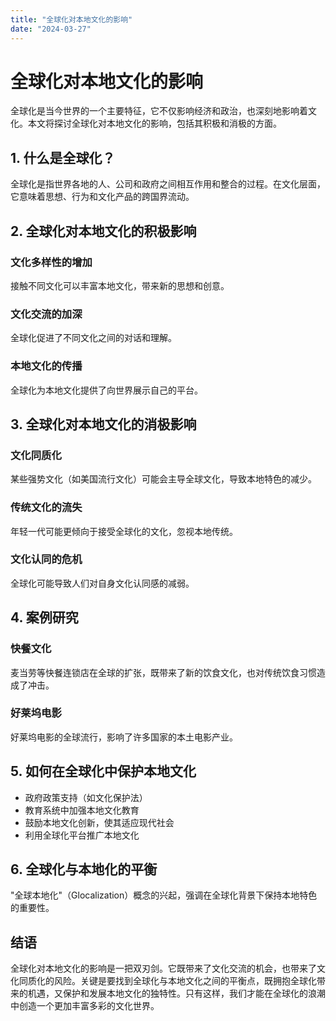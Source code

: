```yaml
---
title: "全球化对本地文化的影响"
date: "2024-03-27"
---
```


# 全球化对本地文化的影响

全球化是当今世界的一个主要特征，它不仅影响经济和政治，也深刻地影响着文化。本文将探讨全球化对本地文化的影响，包括其积极和消极的方面。

## 1. 什么是全球化？

全球化是指世界各地的人、公司和政府之间相互作用和整合的过程。在文化层面，它意味着思想、行为和文化产品的跨国界流动。

## 2. 全球化对本地文化的积极影响

### 文化多样性的增加

接触不同文化可以丰富本地文化，带来新的思想和创意。

### 文化交流的加深

全球化促进了不同文化之间的对话和理解。

### 本地文化的传播

全球化为本地文化提供了向世界展示自己的平台。

## 3. 全球化对本地文化的消极影响

### 文化同质化

某些强势文化（如美国流行文化）可能会主导全球文化，导致本地特色的减少。

### 传统文化的流失

年轻一代可能更倾向于接受全球化的文化，忽视本地传统。

### 文化认同的危机

全球化可能导致人们对自身文化认同感的减弱。

## 4. 案例研究

### 快餐文化

麦当劳等快餐连锁店在全球的扩张，既带来了新的饮食文化，也对传统饮食习惯造成了冲击。

### 好莱坞电影

好莱坞电影的全球流行，影响了许多国家的本土电影产业。

## 5. 如何在全球化中保护本地文化

- 政府政策支持（如文化保护法）
- 教育系统中加强本地文化教育
- 鼓励本地文化创新，使其适应现代社会
- 利用全球化平台推广本地文化

## 6. 全球化与本地化的平衡

"全球本地化"（Glocalization）概念的兴起，强调在全球化背景下保持本地特色的重要性。

## 结语

全球化对本地文化的影响是一把双刃剑。它既带来了文化交流的机会，也带来了文化同质化的风险。关键是要找到全球化与本地文化之间的平衡点，既拥抱全球化带来的机遇，又保护和发展本地文化的独特性。只有这样，我们才能在全球化的浪潮中创造一个更加丰富多彩的文化世界。
